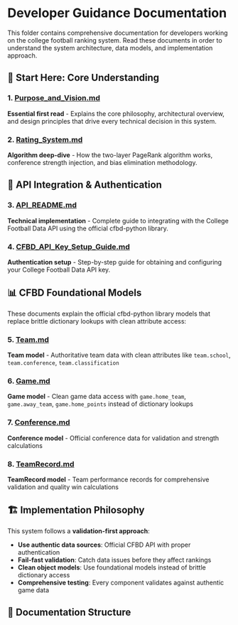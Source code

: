 # Developer Guidance Documentation

This folder contains comprehensive documentation for developers working on the college football ranking system. Read these documents in order to understand the system architecture, data models, and implementation approach.

## 🎯 Start Here: Core Understanding

### 1. [Purpose_and_Vision.md](./Purpose_and_Vision.md)
**Essential first read** - Explains the core philosophy, architectural overview, and design principles that drive every technical decision in this system.

### 2. [Rating_System.md](./Rating_System.md)
**Algorithm deep-dive** - How the two-layer PageRank algorithm works, conference strength injection, and bias elimination methodology.

## 🔌 API Integration & Authentication

### 3. [API_README.md](./API_README.md)
**Technical implementation** - Complete guide to integrating with the College Football Data API using the official cfbd-python library.

### 4. [CFBD_API_Key_Setup_Guide.md](./CFBD_API_Key_Setup_Guide.md)
**Authentication setup** - Step-by-step guide for obtaining and configuring your College Football Data API key.

## 📊 CFBD Foundational Models

These documents explain the official cfbd-python library models that replace brittle dictionary lookups with clean attribute access:

### 5. [Team.md](./Team.md)
**Team model** - Authoritative team data with clean attributes like `team.school`, `team.conference`, `team.classification`

### 6. [Game.md](./Game.md)
**Game model** - Clean game data access with `game.home_team`, `game.away_team`, `game.home_points` instead of dictionary lookups

### 7. [Conference.md](./Conference.md)
**Conference model** - Official conference data for validation and strength calculations

### 8. [TeamRecord.md](./TeamRecord.md)
**TeamRecord model** - Team performance records for comprehensive validation and quality win calculations

## 🏗️ Implementation Philosophy

This system follows a **validation-first approach**:

- **Use authentic data sources**: Official CFBD API with proper authentication
- **Fail-fast validation**: Catch data issues before they affect rankings
- **Clean object models**: Use foundational models instead of brittle dictionary access
- **Comprehensive testing**: Every component validates against authentic game data

## 📁 Documentation Structure

